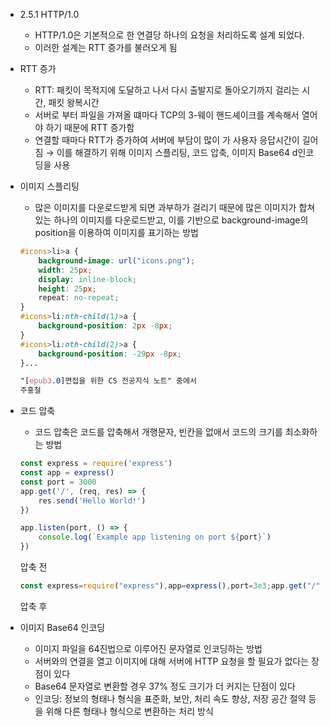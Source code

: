 - 2.5.1 HTTP/1.0
    - HTTP/1.0은 기본적으로 한 연결당 하나의 요청을 처리하도록 설계 되었다.
    - 이러한 설계는 RTT 증가를 불러오게 됨
- RTT 증가
    - RTT: 패킷이 목적지에 도달하고 나서 다시 출발지로 돌아오기까지 걸리는 시간, 패킷 왕복시간
    - 서버로 부터 파일을 가져올 떄마다 TCP의 3-웨이 핸드셰이크를 계속해서 열어야 하기 때문에 RTT 증가함   
    - 연결할 때마다 RTT가 증가하여 서버에 부담이 많이 가 사용자 응답시간이 길어짐 → 이를 해결하기 위해 이미지 스플리팅, 코드 압축, 이미지 Base64 d인코딩을 사용
- 이미지 스플리팅
    - 많은 이미지를 다운로드받게 되면 과부하가 걸리기 때문에 많은 이미지가 합쳐 있는 하나의 이미지를 다운로드받고, 이를 기반으로 background-image의 position을 이용하여 이미지를 표기하는 방법
    
    ```css
    #icons>li>a {
        background-image: url("icons.png");
        width: 25px;
        display: inline-block;
        height: 25px;
        repeat: no-repeat;
    }
    #icons>li:nth-child(1)>a {
        background-position: 2px -8px;
    }
    #icons>li:nth-child(2)>a {
        background-position: -29px -8px;
    }...
    
    "[epub3.0]면접을 위한 CS 전공지식 노트" 중에서
    주홍철
    ```
    
- 코드 압축
    - 코드 압축은 코드를 압축해서 개행문자, 빈칸을 없애서 코드의 크기를 최소화하는 방법
    
    ```jsx
    const express = require('express')
    const app = express()
    const port = 3000
    app.get('/', (req, res) => {
        res.send('Hello World!')
    })
    
    app.listen(port, () => {
        console.log(`Example app listening on port ${port}`)
    })
    ```
    
    압축 전
    
    ```jsx
    const express=require("express"),app=express(),port=3e3;app.get("/",(e,p)=>{p.send("Hello World!")}),app.listen(3e3,()=>{console.log("Example app listening on port 3000")});...
    ```
    
    압축 후 
    
- 이미지 Base64 인코딩
    - 이미지 파일을 64진법으로 이루어진 문자열로 인코딩하는 방법
    - 서버와의 연결을 열고 이미지에 대해 서버에 HTTP 요청을 할 필요가 없다는 장점이 있다
    - Base64 문자열로 변환할 경우 37% 정도 크기가 더 커지는 단점이 있다
    - 인코딩: 정보의 형태나 형식을 표준화, 보안, 처리 속도 향상, 저장 공간 절약 등을 위해 다른 형태나 형식으로 변환하는 처리 방식